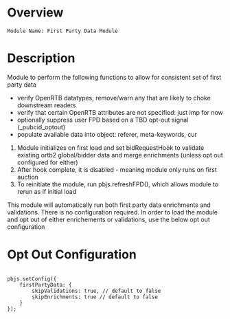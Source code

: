 # Overview

```
Module Name: First Party Data Module
```

# Description

Module to perform the following functions to allow for consistent set of first party data

- verify OpenRTB datatypes, remove/warn any that are likely to choke downstream readers
- verify that certain OpenRTB attributes are not specified: just imp for now
- optionally suppress user FPD based on a TBD opt-out signal (_pubcid_optout)
- populate available data into object: referer, meta-keywords, cur


1. Module initializes on first load and set bidRequestHook to validate existing ortb2 global/bidder data and merge enrichments (unless opt out configured for either)
2. After hook complete, it is disabled - meaning module only runs on first auction
3. To reinitiate the module, run pbjs.refreshFPD(), which allows module to rerun as if initial load


This module will automatically run both first party data enrichments and validations. There is no configuration required. In order to load the module and opt out of either enrichements or validations, use the below opt out configuration

# Opt Out Configuration

```

pbjs.setConfig({
    firstPartyData: {
        skipValidations: true, // default to false
        skipEnrichments: true // default to false
    }
});

```
